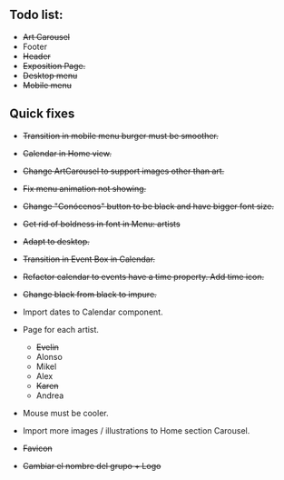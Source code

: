 ## Todo list:

- ~~Art Carousel~~
- Footer
- ~~Header~~
- ~~Exposition Page.~~
- ~~Desktop menu~~
- ~~Mobile menu~~

## Quick fixes

- ~~Transition in mobile menu burger must be smoother.~~
- ~~Calendar in Home view.~~
- ~~Change ArtCarousel to support images other than art.~~
- ~~Fix menu animation not showing.~~
- ~~Change "Conócenos" button to be black and have bigger font size.~~
- ~~Get rid of boldness in font in Menu: artists~~
- ~~Adapt to desktop.~~
- ~~Transition in Event Box in Calendar.~~
- ~~Refactor calendar to events have a time property. Add time icon.~~
- ~~Change black from black to impure.~~


- Import dates to Calendar component.
- Page for each artist.
    - ~~Evelin~~
    - Alonso
    - Mikel
    - Alex
    - ~~Karen~~
    - Andrea
- Mouse must be cooler.
- Import more images / illustrations to Home section Carousel.
- ~~Favicon~~
- ~~Cambiar el nombre del grupo + Logo~~